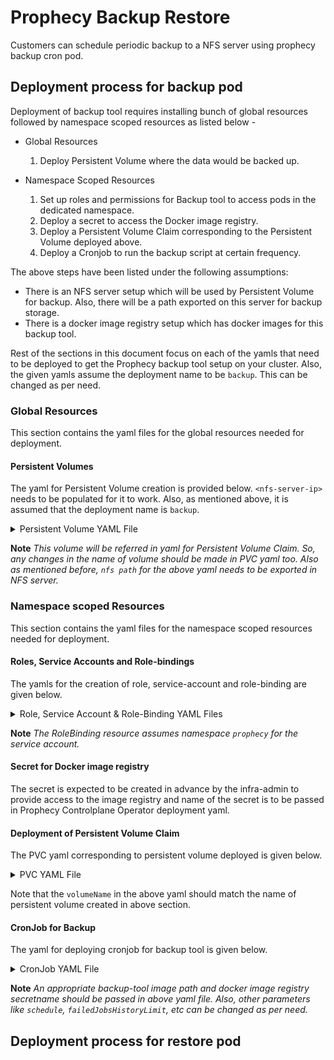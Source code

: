 # Prophecy Backup Restore
Customers can schedule periodic backup to a NFS server using prophecy backup cron pod. 

## Deployment process for backup pod
Deployment of backup tool requires installing bunch of global resources followed by namespace scoped resources as listed below -
* Global Resources
    1. Deploy Persistent Volume where the data would be backed up.

* Namespace Scoped Resources
    1. Set up roles and permissions for Backup tool to access pods in the dedicated namespace.
    2. Deploy a secret to access the Docker image registry.
    3. Deploy a Persistent Volume Claim corresponding to the Persistent Volume deployed above.
    4. Deploy a Cronjob to run the backup script at certain frequency.
    
The above steps have been listed under the following assumptions:
* There is an NFS server setup which will be used by Persistent Volume for backup. Also, there will be a path 
exported on this server for backup storage. 
* There is a docker image registry setup which has docker images for this backup tool.

Rest of the sections in this document focus on each of the yamls that need to be deployed to get the Prophecy backup tool
setup on your cluster. Also, the given yamls assume the deployment name to be `backup`. This can be changed as per need.


### Global Resources
This section contains the yaml files for the global resources needed for deployment.

#### Persistent Volumes
The yaml for Persistent Volume creation is provided below. `<nfs-server-ip>` needs to be populated for it to work.
Also, as mentioned above, it is assumed that the deployment name is `backup`. 

<details><summary>Persistent Volume YAML File</summary>
<p>

```
apiVersion: v1
kind: PersistentVolume
metadata:
  name: backup-volume-prophecy
spec:
  accessModes:
    - ReadWriteMany
  capacity:
    storage: 30Gi
  mountOptions:
    - hard
  nfs:
    path: <exported path on nfs server>
    server: <nfs-server-ip>
  persistentVolumeReclaimPolicy: Retain
  storageClassName: nfs
  volumeMode: Filesystem

```

</p>
</details>

**Note** _This volume will be referred in yaml for Persistent Volume Claim. So, any changes in the name of volume should 
be made in PVC yaml too. Also as mentioned before, `nfs path` for the above yaml needs to be exported in NFS server._

### Namespace scoped Resources
This section contains the yaml files for the namespace scoped resources needed for deployment.

#### Roles, Service Accounts and Role-bindings
The yamls for the creation of role, service-account and role-binding are given below.

<details><summary>Role, Service Account & Role-Binding YAML Files</summary>
<p>

```
kind: Role
apiVersion: rbac.authorization.k8s.io/v1beta1
metadata:
  name: backup
rules:
  - apiGroups: [""]
    resources: ["pods", "pods/log"]
    verbs: ["get", "list"]
  - apiGroups: [""]
    resources: ["pods/exec"]
    verbs: ["create"]

---

apiVersion: v1
kind: ServiceAccount
metadata:
  name: backup
  labels:
    name: backup

---

kind: RoleBinding
apiVersion: rbac.authorization.k8s.io/v1
metadata:
  name: backup
subjects:
  - kind: ServiceAccount
    name: backup
    namespace: prophecy
roleRef:
  kind: Role
  name: backup
  apiGroup: rbac.authorization.k8s.io

```
</p>
</details>

**Note** _The RoleBinding resource assumes namespace `prophecy` for the service account._

#### Secret for Docker image registry

The secret is expected to be created in advance by the infra-admin to provide access to the image registry and 
name of the secret is to be passed in Prophecy Controlplane Operator deployment yaml.

#### Deployment of Persistent Volume Claim
The PVC yaml corresponding to persistent volume deployed is given below.

<details><summary>PVC YAML File</summary>
<p>

```
apiVersion: v1
kind: PersistentVolumeClaim
metadata:
  labels:
    prophecy.io/component: backup
  name: backup-volume-pvc
spec:
  accessModes:
    - ReadWriteMany
  resources:
    requests:
      storage: 10Gi
  storageClassName: nfs
  volumeMode: Filesystem
  volumeName: backup-volume-prophecy
``` 
</p>
</details>

Note that the `volumeName` in the above yaml should match the name of persistent volume created in above section.

#### CronJob for Backup
The yaml for deploying cronjob for backup tool is given below.

<details><summary>CronJob YAML File</summary>
<p>

```
apiVersion: batch/v1beta1
kind: CronJob
metadata:
  name: backup
  namespace: prophecy
spec:
  concurrencyPolicy: Forbid
  failedJobsHistoryLimit: 3
  jobTemplate:
    metadata:
      creationTimestamp: null
    spec:
      template:
        metadata:
          creationTimestamp: null
        spec:
          containers:
            - image: <prophecy-backup-tool-image>:latest
              imagePullPolicy: Always
              name: backup
              resources: {}
              env:
                - name: PGUSER
                  value: sdl
                - name: PGHOST
                  value: postgres
                - name: NAMESPACE
                  valueFrom:
                    fieldRef:
                      fieldPath: metadata.namespace
              volumeMounts:
                - mountPath: /backup
                  name: backup-volume
          dnsPolicy: ClusterFirst
          imagePullSecrets:
            - name: <registry-secret-name>
          serviceAccountName: backup
          restartPolicy: OnFailure
          schedulerName: default-scheduler
          securityContext: {}
          terminationGracePeriodSeconds: 30
          volumes:
            - name: backup-volume
              persistentVolumeClaim:
                claimName: backup-volume-pvc
  schedule: "0 1 * * *"
  startingDeadlineSeconds: 120
  successfulJobsHistoryLimit: 1
  suspend: false

```
</p>
</details>

**Note** _An appropriate backup-tool image path and docker image registry secretname should be passed in above yaml file. Also, 
other parameters like `schedule`, `failedJobsHistoryLimit`, etc can be changed as per need._

## Deployment process for restore pod